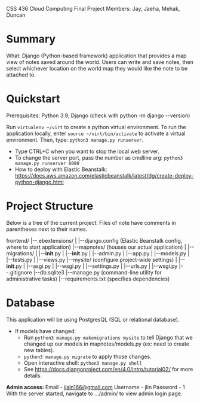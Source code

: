 CSS 436 Cloud Computing Final Project 
Members: Jay, Jaeha, Mehak, Duncan

# Summary
What: Django (Python-based framework) application that provides a map view of 
notes saved around the world. Users can write and save notes, then select whichever location
on the world map they would like the note to be attached to.

# Quickstart
Prerequisites: Python 3.9, Django (check with python -m django --version)

Run ``virtualenv ~/virt`` to create a python virtual environment.
To run the application locally, enter ``source ~/virt/bin/activate`` to activate a virtual
environment. Then, type: ``python3 manage.py runserver``. 
- Type CTRL+C when you want to stop the local web server.
- To change the server port, pass the number as cmdline arg: ``python3 manage.py runserver 8080``
- How to deploy with Elastic Beanstalk: https://docs.aws.amazon.com/elasticbeanstalk/latest/dg/create-deploy-python-django.html 

# Project Structure
Below is a tree of the current project. Files of note have comments in parentheses next to their names.

frontend/
|--.ebextensions/
|   |--django.config (Elastic Beanstalk config, where to start application)
|--mapnotes/ (houses our actual application)
|   |--migrations/
|       |--__init__.py
|   |--__init__.py
|   |--admin.py
|   |--app.py
|   |--models.py
|   |--tests.py
|   |--views.py
|--mysite/ (configure project-wide settings)
|   |--__init__.py
|   |--asgi.py
|   |--wsgi.py
|   |--settings.py
|   |--urls.py
|   |--wsgi.py
|--.gitignore
|--db.sqlite3
|--manage.py (command-line utility for administrative tasks)
|--requirements.txt (specifies dependencies)

# Database
This application will be using PostgresQL (SQL or relational database).
- If models have changed:
  - Run ``python3 manage.py makemigrations mysite`` to tell Django that we changed up 
our models in mapnotes/models.py (ex: need to create new tables).
  - ``python3 manage.py migrate`` to apply those changes.
  - Open interactive shell: ``python3 manage.py shell``
  - See https://docs.djangoproject.com/en/4.0/intro/tutorial02/ for more details.

**Admin access:**
Email - jialn166@gmail.com
Username - jlin
Password - 1
With the server started, navigate to .../admin/ to view admin login page.


